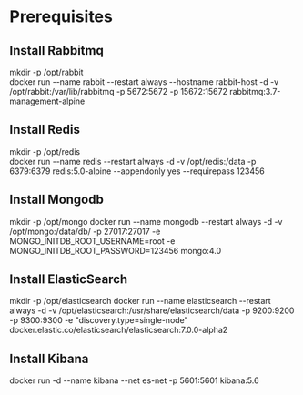 # Prerequisites

## Install Rabbitmq
mkdir -p /opt/rabbit  
docker run --name rabbit --restart always --hostname rabbit-host -d -v /opt/rabbit:/var/lib/rabbitmq -p 5672:5672 -p 15672:15672 rabbitmq:3.7-management-alpine

## Install Redis
mkdir -p /opt/redis  
docker run --name redis --restart always -d -v /opt/redis:/data -p 6379:6379 redis:5.0-alpine --appendonly yes --requirepass 123456  

## Install Mongodb
mkdir -p /opt/mongo
docker run --name mongodb --restart always -d  -v /opt/mongo:/data/db/ -p 27017:27017 -e MONGO_INITDB_ROOT_USERNAME=root -e MONGO_INITDB_ROOT_PASSWORD=123456 mongo:4.0

## Install ElasticSearch
mkdir -p /opt/elasticsearch
docker run --name elasticsearch --restart always -d -v /opt/elasticsearch:/usr/share/elasticsearch/data -p 9200:9200 -p 9300:9300 -e "discovery.type=single-node" docker.elastic.co/elasticsearch/elasticsearch:7.0.0-alpha2

## Install Kibana
docker run -d --name kibana --net es-net -p 5601:5601 kibana:5.6